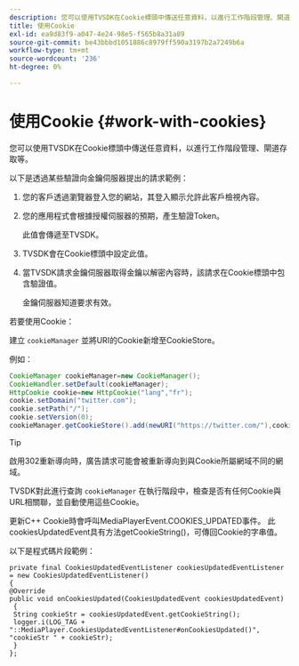 ```yaml
---
description: 您可以使用TVSDK在Cookie標頭中傳送任意資料，以進行工作階段管理、閘道存取等。
title: 使用Cookie
exl-id: ea9d83f9-a047-4e24-98e5-f565b8a31a89
source-git-commit: be43bbbd1051886c8979ff590a3197b2a7249b6a
workflow-type: tm+mt
source-wordcount: '236'
ht-degree: 0%

---
```


# 使用Cookie {#work-with-cookies}

您可以使用TVSDK在Cookie標頭中傳送任意資料，以進行工作階段管理、閘道存取等。

以下是透過某些驗證向金鑰伺服器提出的請求範例：

1. 您的客戶透過瀏覽器登入您的網站，其登入顯示允許此客戶檢視內容。
1. 您的應用程式會根據授權伺服器的預期，產生驗證Token。

   此值會傳遞至TVSDK。
1. TVSDK會在Cookie標頭中設定此值。
1. 當TVSDK請求金鑰伺服器取得金鑰以解密內容時，該請求在Cookie標頭中包含驗證值。

   金鑰伺服器知道要求有效。

若要使用Cookie：

建立 `cookieManager` 並將URI的Cookie新增至CookieStore。

例如：

```java
CookieManager cookieManager=new CookieManager(); 
CookieHandler.setDefault(cookieManager);  
HttpCookie cookie=new HttpCookie("lang","fr"); 
cookie.setDomain("twitter.com");  
cookie.setPath("/"); 
cookie.setVersion(0); 
cookieManager.getCookieStore().add(newURI("https://twitter.com/"),cookie);
```

>[!TIP]
>
>啟用302重新導向時，廣告請求可能會被重新導向到與Cookie所屬網域不同的網域。

TVSDK對此進行查詢 `cookieManager` 在執行階段中，檢查是否有任何Cookie與URL相關聯，並自動使用這些Cookie。

更新C++ Cookie時會呼叫MediaPlayerEvent.COOKIES_UPDATED事件。 此cookiesUpdatedEvent具有方法getCookieString()，可傳回Cookie的字串值。

以下是程式碼片段範例：

```
private final CookiesUpdatedEventListener cookiesUpdatedEventListener = new CookiesUpdatedEventListener()  
{ 
@Override 
public void onCookiesUpdated(CookiesUpdatedEvent cookiesUpdatedEvent) 
 { 
 String cookieStr = cookiesUpdatedEvent.getCookieString();  
 logger.i(LOG_TAG + "::MediaPlayer.CookiesUpdatedEventListener#onCookiesUpdated()", "cookieStr " + cookieStr);  
 }  
};
```
